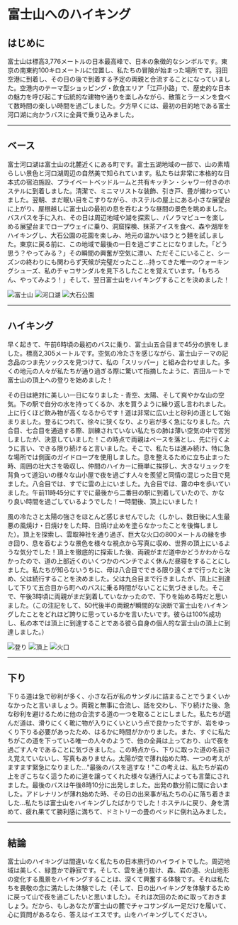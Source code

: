 # 富士山へのハイキング

## はじめに

富士山は標高3,776メートルの日本最高峰で、日本の象徴的なシンボルです。東京の南東約100キロメートルに位置し、私たちの冒険が始まった場所です。羽田空港に到着し、その日の後で到着する予定の両親と合流することになっていました。空港内のテーマ型ショッピング・飲食エリア「江戸小路」で、歴史的な日本の魅力を呼び起こす伝統的な建物や通りを楽しみながら、散策とラーメンを食べて数時間の楽しい時間を過ごしました。夕方早くには、最初の目的地である富士河口湖に向かうバスに全員で乗り込みました。

---

## ベース

富士河口湖は富士山の北麓近くにある町です。富士五湖地域の一部で、山の素晴らしい景色と河口湖周辺の自然美で知られています。私たちは非常に本格的な日本式の宿泊施設、プライベートベッドルームと共有キッチン・シャワー付きのホステルに到着しました。清潔で、ミニマリストな装飾、引き戸、畳が備わっていました。翌朝、まだ眠い目をこすりながら、ホステルの屋上にある小さな展望台に上がり、屋根越しに富士山の最初の息を呑むような昼間の景色を眺めました。バスパスを手に入れ、その日は周辺地域や湖を探索し、パノラマビューを楽しめる展望台までロープウェイに乗り、洞窟探検、抹茶アイスを食べ、森や湖岸をハイキングし、大石公園の花園を楽しみ、地元の温かいほうとう麺を試しました。東京に戻る前に、この地域で最後の一日を過ごすことになりました。「どう思う？やってみる？」その瞬間の興奮が空気に漂い、ただそこにいること、シーズンの終わりにも関わらず天候が完璧だったこと...持ってきた唯一のウォーキングシューズ、私のチャコサンダルを見下ろしたことを覚えています。「もちろん、やってみよう！」そして、翌日富士山をハイキングすることを決めました！

![富士山](https://twotrekkers.nyc3.cdn.digitaloceanspaces.com/media/multipart-uploads/Base_1.svg)  ![河口湖](https://twotrekkers.nyc3.cdn.digitaloceanspaces.com/media/multipart-uploads/Base_2.svg) ![大石公園](https://twotrekkers.nyc3.cdn.digitaloceanspaces.com/media/multipart-uploads/Base_3.svg) 

---

## ハイキング

早く起きて、午前6時頃の最初のバスに乗り、富士山五合目まで45分の旅をしました。標高2,305メートルです。空気の冷たさを感じながら、富士山テーマの記念品のつま先ソックスを見つけて、私の「スリッパー」と組み合わせました。多くの地元の人々が私たちが通り過ぎる際に驚いて指摘したように、吉田ルートで富士山の頂上への登りを始めました！

その日は絶対に美しい一日になりました - 青空、太陽、そして爽やかな山の空気。下の駅で自分の水を持ってくるか、水を買うように繰り返し言われました。上に行くほど飲み物が高くなるからです！道は非常に広い土と砂利の道として始まりました。登るにつれて、徐々に狭くなり、より岩が多く急になりました。六合目、七合目を通過する際、訓練されていない私たちの肺は薄い空気の中で苦労しましたが、決意していました！この時点で両親はペースを落とし、先に行くように言い、できる限り続けると言いました。そこで、私たちは進み続け、特に急な場所では側面のガイドロープを使用しました。息を整えるために立ち止まった時、周囲の壮大さを吸収し、仲間のハイカーに簡単に挨拶し、大きなリュックを背負って道沿いの様々な山小屋で夜を過ごす人々を羨望と同情の混じった目で見ました。八合目では、すでに雲の上にいました。九合目では、霧の中を歩いていました。午前11時45分にすでに最後から二番目の駅に到着していたので、かなり良い時間を過ごしているようでした！一時間後、頂上にいました！

風の冷たさと太陽の強さをほとんど感じませんでした（しかし、数日後に人生最悪の風焼け・日焼けをした時、日焼け止めを塗らなかったことを後悔しました）。頂上を探索し、雲取神社を通り過ぎ、巨大な火口の800メートルの縁を歩き回り、息を呑むような景色を様々な視点から写真に収め、世界の頂上にいるような気分でした！頂上を徹底的に探索した後、両親がまだ道中かどうかわからなかったので、道の上部近くのいくつかのベンチでよく休んだ昼寝をすることにしました。私たちが知らないうちに、母は八合目でできる限り遠くまで行ったと決め、父は続行することを決めました。父は九合目まで行きましたが、頂上に到達して下りて五合目から町へのバスに乗る時間がないことに気づきました。そこで、午後3時頃に両親がまだ到着していなかったので、下りを始める時だと思いました。（この注記をして、50代後半の両親が瞬間的な決断で富士山をハイキングしたことをどれほど誇りに思っているかを言いたいです。彼らは100%成功し、私の本では頂上に到達することである彼ら自身の個人的な富士山の頂上に到達しました。）

![登り](https://twotrekkers.nyc3.cdn.digitaloceanspaces.com/media/multipart-uploads/Hike_1.svg)  ![頂上](https://twotrekkers.nyc3.cdn.digitaloceanspaces.com/media/multipart-uploads/hike_2.svg) ![火口](https://twotrekkers.nyc3.cdn.digitaloceanspaces.com/media/multipart-uploads/Hike_3.svg) 

---

## 下り

下りる道は急で砂利が多く、小さな石が私のサンダルに詰まることでうまくいかなかったと言いましょう。両親と無事に合流し、話を交わし、下り続けた後、急な砂利を避けるために他の合流する道の一つを取ることにしました。私たちが選んだ道は、滑りにくく靴に物が入りにくいという点で良かったですが、岩をゆっくり下りる必要があったため、はるかに時間がかかりました。また、すぐに私たちがこの道を下っている唯一の人々のようで、他の全員は上っており、山で夜を過ごす人々であることに気づきました。この時点から、下りに取った道の名前さえ覚えていないし、写真もありません。太陽が空で薄れ始めた時、一つの考えがますます緊急になりました..."最後のバスを逃すな！"この考えは、私たちが岩の上をぎこちなく這うために道を譲ってくれた様々な通行人によっても言葉にされました。最後のバスは午後8時10分に出発しました。出発の数分前に間に合いました。アドレナリンが薄れ始めた時、その日の出来事が私たちの心に落ち着きました...私たちは富士山をハイキングしたばかりでした！ホステルに戻り、身を清めて、疲れ果てて勝利感に満ちて、ドミトリーの畳のベッドに倒れ込みました。

---

## 結論

富士山のハイキングは間違いなく私たちの日本旅行のハイライトでした。周辺地域は美しく、緑豊かで静寂です。そして、雲を通り抜け、森、岩の道、火山地形の変化する風景をハイキングすることは、深くて興奮する体験です。それは私たちを畏敬の念に満たした体験でした（そして、日の出ハイキングを体験するために戻って山で夜を過ごしたいと思いました）。それは次回のために取っておきましょう。だから、もしあなたが富士山の麓でチャコサンダル一足だけを履いて、心に質問があるなら、答えはイエスです。山をハイキングしてください。
